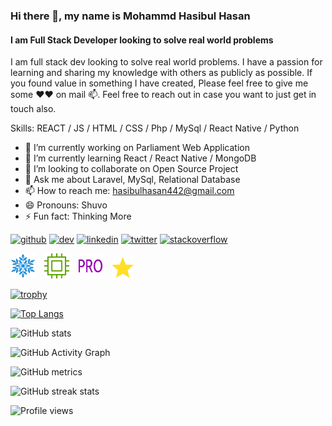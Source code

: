 ### Hi there 👋, my name is Mohammd Hasibul Hasan
#### I am Full Stack Developer looking to solve real world problems
I am full stack dev looking to solve real world problems. I have a passion for learning and sharing my knowledge with others as publicly as possible. If you found value in something I have created, Please feel free to give me some ❤❤ on mail 📫. Feel free to reach out in case you want to just get in touch also.

Skills: REACT / JS / HTML / CSS / Php / MySql / React Native / Python

- 🔭 I’m currently working on Parliament Web Application 
- 🌱 I’m currently learning React / React Native / MongoDB 
- 👯 I’m looking to collaborate on Open Source Project 
- 💬 Ask me about Laravel, MySql, Relational Database 
- 📫 How to reach me: hasibulhasan442@gmail.com 
- 😄 Pronouns: Shuvo 
- ⚡ Fun fact: Thinking More 


[<img src='https://cdn.jsdelivr.net/npm/simple-icons@3.0.1/icons/github.svg' alt='github' height='40'>](https://github.com/hasibul442)  [<img src='https://cdn.jsdelivr.net/npm/simple-icons@3.0.1/icons/dev-dot-to.svg' alt='dev' height='40'>](https://dev.to/hasibul442)  [<img src='https://cdn.jsdelivr.net/npm/simple-icons@3.0.1/icons/linkedin.svg' alt='linkedin' height='40'>](https://www.linkedin.com/in/mohammad-hasibul-hasan/)  [<img src='https://cdn.jsdelivr.net/npm/simple-icons@3.0.1/icons/twitter.svg' alt='twitter' height='40'>](https://twitter.com/hasibulhasan442)  [<img src='https://cdn.jsdelivr.net/npm/simple-icons@3.0.1/icons/stackoverflow.svg' alt='stackoverflow' height='40'>](https://stackoverflow.com/users/14517073)  

<a href='https://archiveprogram.github.com/'><img src='https://raw.githubusercontent.com/acervenky/animated-github-badges/master/assets/acbadge.gif' width='40' height='40'></a> <a href='https://docs.github.com/en/developers'><img src='https://raw.githubusercontent.com/acervenky/animated-github-badges/master/assets/devbadge.gif' width='40' height='40'></a> <a href='https://github.com/pricing'><img src='https://raw.githubusercontent.com/acervenky/animated-github-badges/master/assets/pro.gif' width='40' height='40'></a> <a href='https://stars.github.com/'><img src='https://raw.githubusercontent.com/acervenky/animated-github-badges/master/assets/starbadge.gif' width='35' height='35'></a> 

[![trophy](https://github-profile-trophy.vercel.app/?username=hasibul442)](https://github.com/ryo-ma/github-profile-trophy)

[![Top Langs](https://github-readme-stats.vercel.app/api/top-langs/?username=hasibul442)](https://github.com/anuraghazra/github-readme-stats)

![GitHub stats](https://github-readme-stats.vercel.app/api?username=hasibul442&show_icons=true&count_private=true)  

![GitHub Activity Graph](https://activity-graph.herokuapp.com/graph?username=hasibul442)  

![GitHub metrics](https://metrics.lecoq.io/hasibul442)  

![GitHub streak stats](https://github-readme-streak-stats.herokuapp.com/?user=hasibul442)  

![Profile views](https://gpvc.arturio.dev/hasibul442)  
